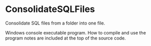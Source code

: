 ConsolidateSQLFiles
=======

Consolidate SQL files from a folder into one file.

Windows console executable program.  How to compile and use the program notes are included at the top of the source code.
